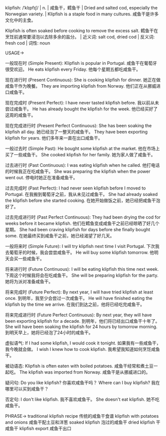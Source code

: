 klipfish: /ˈklɪpfɪʃ/ | n. | 咸鱼干，鳕鱼干 | Dried and salted cod, especially the Norwegian variety. |  Klipfish is a staple food in many cultures. 咸鱼干是许多文化中的主食。

Klipfish is often soaked before cooking to remove the excess salt.  鳕鱼干在烹饪前通常要浸泡以去除多余的盐分。 | 近义词: salt cod, dried cod | 反义词: fresh cod | 词性: noun


USAGE->

一般现在时 (Simple Present):
Klipfish is popular in Portugal.  咸鱼干在葡萄牙很受欢迎。
He eats klipfish every Friday. 他每个星期五都吃咸鱼干。


现在进行时 (Present Continuous):
She is cooking klipfish for dinner. 她正在做咸鱼干作为晚餐。
They are importing klipfish from Norway. 他们正在从挪威进口咸鱼干。


现在完成时 (Present Perfect):
I have never tasted klipfish before. 我以前从未尝过咸鱼干。
He has already bought the klipfish for the week. 他已经买好了这周的咸鱼干。


现在完成进行时 (Present Perfect Continuous):
She has been soaking the klipfish all day. 她已经泡了一整天的咸鱼干。
They have been exporting klipfish for years. 他们多年来一直在出口咸鱼干。


一般过去时 (Simple Past):
He bought some klipfish at the market. 他在市场上买了一些咸鱼干。
She cooked klipfish for her family. 她为家人做了咸鱼干。


过去进行时 (Past Continuous):
I was eating klipfish when he called. 他打电话的时候我正在吃咸鱼干。
She was preparing the klipfish when the power went out.  停电时她正在准备咸鱼干。


过去完成时 (Past Perfect):
I had never seen klipfish before I moved to Portugal. 在我搬到葡萄牙之前，我从未见过咸鱼干。
She had already soaked the klipfish before she started cooking.  在她开始做饭之前，她已经把咸鱼干泡好了。


过去完成进行时 (Past Perfect Continuous):
They had been drying the cod for weeks before it became klipfish.  他们在鳕鱼变成咸鱼干之前已经晾晒了好几个星期。
She had been craving klipfish for days before she finally bought some.  在她最终买到咸鱼干之前，她已经渴望了好几天。


一般将来时 (Simple Future):
I will try klipfish next time I visit Portugal.  下次我去葡萄牙的时候，我会尝尝咸鱼干。
He will buy some klipfish tomorrow. 他明天会买一些咸鱼干。


将来进行时 (Future Continuous):
I will be eating klipfish this time next week. 下周这个时候我将会在吃咸鱼干。
She will be preparing klipfish for the party. 她将为派对准备咸鱼干。


将来完成时 (Future Perfect):
By next year, I will have tried klipfish at least once.  到明年，我至少会尝过一次咸鱼干。
He will have finished eating the klipfish by the time we arrive.  在我们到达之前，他将已经吃完咸鱼干。


将来完成进行时 (Future Perfect Continuous):
By next year, they will have been exporting klipfish for a decade.  到明年，他们将已经出口咸鱼干十年了。
She will have been soaking the klipfish for 24 hours by tomorrow morning.  到明天早上，她将已经泡了24小时的咸鱼干。


虚拟语气:
If I had some klipfish, I would cook it tonight. 如果我有一些咸鱼干，我今晚就会做。
I wish I knew how to cook klipfish. 我希望我知道如何烹饪咸鱼干。


被动语态:
Klipfish is often eaten with boiled potatoes. 咸鱼干经常和煮土豆一起吃。
The klipfish was imported from Norway.  咸鱼干是从挪威进口的。


疑问句:
Do you like klipfish? 你喜欢咸鱼干吗？
Where can I buy klipfish? 我在哪里可以买到咸鱼干？


否定句:
I don't like klipfish. 我不喜欢咸鱼干。
She doesn't eat klipfish. 她不吃咸鱼干。


PHRASE->
traditional klipfish recipe  传统的咸鱼干食谱
klipfish with potatoes and onions 咸鱼干配土豆和洋葱
soaked klipfish 泡过的咸鱼干
dried klipfish 干咸鱼干
klipfish export 咸鱼干出口
